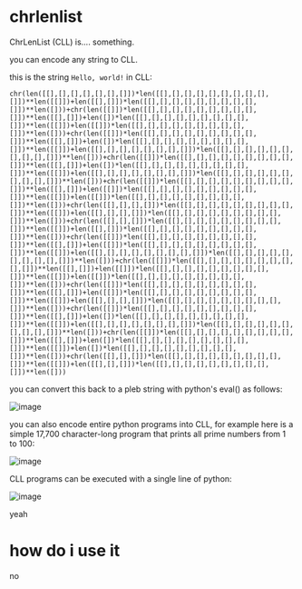 # chrlenlist
ChrLenList (CLL) is.... something.

you can encode any string to CLL.

this is the string `Hello, world!` in CLL:

`chr(len([[],[],[],[],[],[],[]])*len([[],[],[],[],[],[],[],[],[],[]])**len([[]])+len([[],[]])*len([[],[],[],[],[],[],[],[],[],[]])**len([]))+chr(len([[]])*len([[],[],[],[],[],[],[],[],[],[]])**len([[],[]])+len([])*len([[],[],[],[],[],[],[],[],[],[]])**len([[]])+len([[]])*len([[],[],[],[],[],[],[],[],[],[]])**len([]))+chr(len([[]])*len([[],[],[],[],[],[],[],[],[],[]])**len([[],[]])+len([])*len([[],[],[],[],[],[],[],[],[],[]])**len([[]])+len([[],[],[],[],[],[],[],[]])*len([[],[],[],[],[],[],[],[],[],[]])**len([]))+chr(len([[]])*len([[],[],[],[],[],[],[],[],[],[]])**len([[],[]])+len([])*len([[],[],[],[],[],[],[],[],[],[]])**len([[]])+len([[],[],[],[],[],[],[],[]])*len([[],[],[],[],[],[],[],[],[],[]])**len([]))+chr(len([[]])*len([[],[],[],[],[],[],[],[],[],[]])**len([[],[]])+len([[]])*len([[],[],[],[],[],[],[],[],[],[]])**len([[]])+len([[]])*len([[],[],[],[],[],[],[],[],[],[]])**len([]))+chr(len([[],[],[],[]])*len([[],[],[],[],[],[],[],[],[],[]])**len([[]])+len([[],[],[],[]])*len([[],[],[],[],[],[],[],[],[],[]])**len([]))+chr(len([[],[],[]])*len([[],[],[],[],[],[],[],[],[],[]])**len([[]])+len([[],[]])*len([[],[],[],[],[],[],[],[],[],[]])**len([]))+chr(len([[]])*len([[],[],[],[],[],[],[],[],[],[]])**len([[],[]])+len([[]])*len([[],[],[],[],[],[],[],[],[],[]])**len([[]])+len([[],[],[],[],[],[],[],[],[]])*len([[],[],[],[],[],[],[],[],[],[]])**len([]))+chr(len([[]])*len([[],[],[],[],[],[],[],[],[],[]])**len([[],[]])+len([[]])*len([[],[],[],[],[],[],[],[],[],[]])**len([[]])+len([[]])*len([[],[],[],[],[],[],[],[],[],[]])**len([]))+chr(len([[]])*len([[],[],[],[],[],[],[],[],[],[]])**len([[],[]])+len([[]])*len([[],[],[],[],[],[],[],[],[],[]])**len([[]])+len([[],[],[],[]])*len([[],[],[],[],[],[],[],[],[],[]])**len([]))+chr(len([[]])*len([[],[],[],[],[],[],[],[],[],[]])**len([[],[]])+len([])*len([[],[],[],[],[],[],[],[],[],[]])**len([[]])+len([[],[],[],[],[],[],[],[]])*len([[],[],[],[],[],[],[],[],[],[]])**len([]))+chr(len([[]])*len([[],[],[],[],[],[],[],[],[],[]])**len([[],[]])+len([])*len([[],[],[],[],[],[],[],[],[],[]])**len([[]])+len([])*len([[],[],[],[],[],[],[],[],[],[]])**len([]))+chr(len([[],[],[]])*len([[],[],[],[],[],[],[],[],[],[]])**len([[]])+len([[],[],[]])*len([[],[],[],[],[],[],[],[],[],[]])**len([]))`

you can convert this back to a pleb string with python's eval() as follows:

![image](https://user-images.githubusercontent.com/60029482/112839268-e5829800-9095-11eb-8234-c0d7ff37cafe.png)

you can also encode entire python programs into CLL, for example here is a simple 17,700 character-long program that prints all prime numbers from 1 to 100:

![image](https://user-images.githubusercontent.com/60029482/112839431-1cf14480-9096-11eb-8835-0c5f27e304a7.png)

CLL programs can be executed with a single line of python:

![image](https://user-images.githubusercontent.com/60029482/112839536-3befd680-9096-11eb-8993-db521d2be408.png)

yeah

# how do i use it

no

